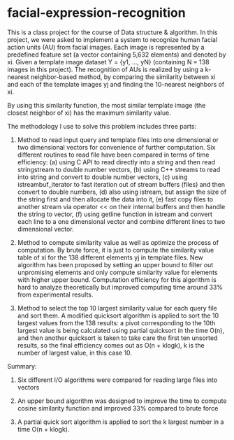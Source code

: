 # facial-expression-recognition
This is a class project for the course of Data structure & algorithm. In this project, we were asked to implement a system to recognize human facial action units (AU) from facial images. Each image is represented by a predefined feature set (a vector containing 5,632 elements) and denoted by xi. Given a template image dataset Y = {y1, …, yN} (containing N = 138 images in this project). The recognition of AUs is realized by using a k-nearest neighbor-based method, by comparing the similarity between xi and each of the template images yj and finding the 10-nearest neighbors of xi. 
 
By using this similarity function, the most similar template image (the closest neighbor of xi) has the maximum similarity value.

The methodology I use to solve this problem includes three parts: 
1. Method to read input query and template files into one dimensional or two dimensional vectors for convenience of further computation. Six different routines to read file have been compared in terms of time efficiency: (a) using C API to read directly into a string and then read stringstream to double number vectors, (b) using C++ streams to read into string and convert to double number vectors, (c) using istreambuf_iterator to fast iteration out of stream buffers (files) and then convert to double numbers, (d) also using istream, but assign the size of the string first and then allocate the data into it, (e) fast copy files to another stream via operator << on their internal buffers and then handle the string to vector, (f) using getline function in istream and convert each line to a one dimensional vector and combine different lines to two dimensional vector.

2. Method to compute similarity value as well as optimize the process of computation. By brute force, it is just to compute the similarity value table of xi for the 138 different elements yj in template files.  New algorithm has been proposed by setting an upper bound to filter out unpromising elements and only compute similarity value for elements with higher upper bound. Computation efficiency for this algorithm is hard to analyze theoretically but improved computing time around 33% from experimental results.

3. Method to select the top 10 largest similarity value for each query file and sort them. A modified quicksort algorithm is applied to sort the 10 largest values from the 138 results: a pivot corresponding to the 10th largest value is being calculated using partial quicksort in the time O(n), and then another quicksort is taken to take care the first ten unsorted results, so the final efficiency comes out as O(n + klogk), k is the number of largest value, in this case 10.

Summary:
1.	Six different I/O algorithms were compared for reading large files into vectors

2.	An upper bound algorithm was designed to improve the time to compute cosine similarity function and improved 33% compared to brute force

3.	A partial quick sort algorithm is applied to sort the k largest number in a time O(n + klogk).

